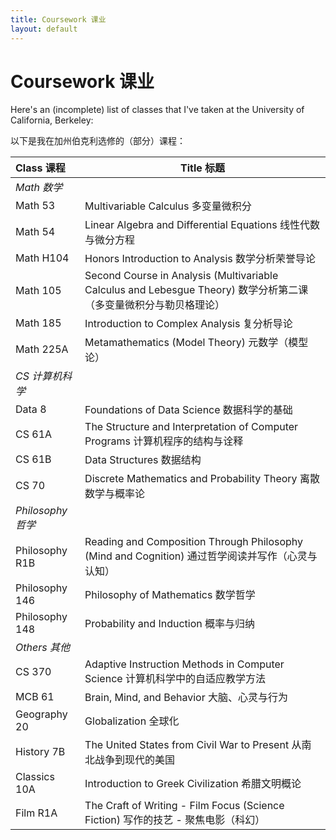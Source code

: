 ```yaml
---
title: Coursework 课业
layout: default
---
```


# Coursework 课业

Here's an (incomplete) list of classes that I've taken at the University of California, Berkeley:

以下是我在加州伯克利选修的（部分）课程：

| Class 课程        | Title 标题                                                                                                        |
| :---------------- | ----------------------------------------------------------------------------------------------------------------- |
| _Math 数学_       |                                                                                                                   |
| Math 53           | Multivariable Calculus 多变量微积分                                                                               |
| Math 54           | Linear Algebra and Differential Equations 线性代数与微分方程                                                      |
| Math H104         | Honors Introduction to Analysis 数学分析荣誉导论                                                                  |
| Math 105          | Second Course in Analysis (Multivariable Calculus and Lebesgue Theory) 数学分析第二课（多变量微积分与勒贝格理论） |
| Math 185          | Introduction to Complex Analysis 复分析导论                                                                       |
| Math 225A         | Metamathematics (Model Theory) 元数学（模型论）                                                                   |
| _CS 计算机科学_   |                                                                                                                   |
| Data 8            | Foundations of Data Science 数据科学的基础                                                                        |
| CS 61A            | The Structure and Interpretation of Computer Programs 计算机程序的结构与诠释                                      |
| CS 61B            | Data Structures 数据结构                                                                                          |
| CS 70             | Discrete Mathematics and Probability Theory 离散数学与概率论                                                      |
| _Philosophy 哲学_ |                                                                                                                   |
| Philosophy R1B    | Reading and Composition Through Philosophy (Mind and Cognition) 通过哲学阅读并写作（心灵与认知）                  |
| Philosophy 146    | Philosophy of Mathematics 数学哲学                                                                                |
| Philosophy 148    | Probability and Induction 概率与归纳                                                                              |
| _Others 其他_     |                                                                                                                   |
| CS 370            | Adaptive Instruction Methods in Computer Science 计算机科学中的自适应教学方法                                     |
| MCB 61            | Brain, Mind, and Behavior 大脑、心灵与行为                                                                        |
| Geography 20      | Globalization 全球化                                                                                              |
| History 7B        | The United States from Civil War to Present 从南北战争到现代的美国                                                |
| Classics 10A      | Introduction to Greek Civilization 希腊文明概论                                                                   |
| Film R1A          | The Craft of Writing - Film Focus (Science Fiction) 写作的技艺 - 聚焦电影（科幻）                                 |
